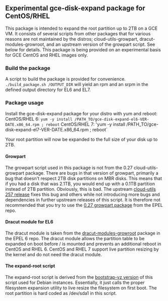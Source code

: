 ## Experimental gce-disk-expand package for CentOS/RHEL

This package is intended to expand the root partition up to 2TB on a GCE VM. It
consists of several scripts from other packages that for various reasons are not
maintained by the distros; cloud-utils-growpart, dracut-modules-growroot, and an
upstream version of the growpart script. See below for details. This package is
being provided on an experimental basis for GCE CentOS and RHEL images only.

### Build the package

A script to build the package is provided for convenience.
`./build_package.sh /OUTPUT_DIR` will yield an rpm and an srpm in the
defined output directory for EL6 and EL7.

### Package usage

Install the gce-disk-expand package for your distro with yum and reboot:
   CentOS/RHEL 6: `yum -y install /PATH_TO/gce-disk-expand-el6-VER-DATE.x86_64.rpm ; reboot`
   CentOS/RHEL 7: 'yum -y install /PATH_TO/gce-disk-expand-el7-VER-DATE.x86_64.rpm ; reboot`

Your root partition will now be expanded to the full size of your disk up to
2TB.

#### Growpart

The growpart script used in this package is not from the 0.27
cloud-utils-growpart package. There are bugs in that version of growpart,
primarily a bug that doesn't respect 2TB disk partitions on MBR disks. This
means that if you had a disk that was 2.1TB, you would end up with a 0.1TB
partition instead of 2TB partition. Obviously, this is bad. The upstream
[cloud-utils 257 release](http://bazaar.launchpad.net/~cloud-utils-dev/cloud-utils/trunk/tarball/257)
fixes this bug and others while not introducing more bugs and dependencies in
further upstream releases of this script. It is therefore not recommended that
you try to use the [0.27 growpart package](http://rpmfind.net/linux/RPM/epel/6/x86_64/cloud-utils-growpart-0.27-10.el6.x86_64.html)
from the EPEL repo.

#### Dracut module for EL6

The dracut module is taken from the [dracut-modules-growroot](http://rpmfind.net/linux/RPM/epel/6/x86_64/dracut-modules-growroot-0.20-2.el6.noarch.html)
package in the EPEL 6 repo. The dracut module allows the partition table to be
expanded on boot before / is mounted and prevents an additional reboot in CentOS
and RHEL 6. CentOS and RHEL 7 support live partition resizing by the kernel and
do not need the dracut module.

#### The expand-root script

The expand-root script is derived from the
[bootstrap-vz version](https://github.com/andsens/bootstrap-vz/blob/c682dab6ec51767b6e529c1589c5630f6295953a/bootstrapvz/common/assets/init.d/expand-root)
of this script used for Debian instances. Essentially, it just calls the proper
filesystem expansion utility to live resize the filesystem on first boot. The
root partition is hard coded as /dev/sda1 in this script.
